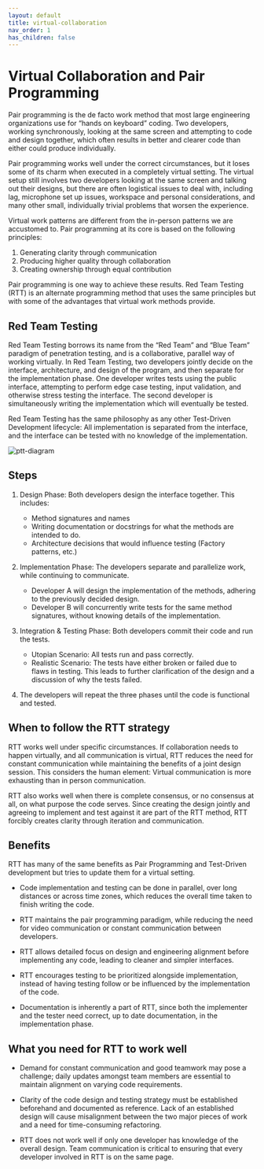 ```yaml
---
layout: default
title: virtual-collaboration
nav_order: 1
has_children: false
---
```


# Virtual Collaboration and Pair Programming

Pair programming is the de facto work method that most large engineering organizations use for “hands on keyboard” coding. Two developers, working synchronously, looking at the same screen and attempting to code and design together, which often results in better and clearer code than either could produce individually.

Pair programming works well under the correct circumstances, but it loses some of its charm when executed in a completely virtual setting. The virtual setup still involves two developers looking at the same screen and talking out their designs, but there are often logistical issues to deal with, including lag, microphone set up issues, workspace and personal considerations, and many other small, individually trivial problems that worsen the experience.

Virtual work patterns are different from the in-person patterns we are accustomed to. Pair programming at its core is based on the following principles:

1. Generating clarity through communication
2. Producing higher quality through collaboration
3. Creating ownership through equal contribution

Pair programming is one way to achieve these results. Red Team Testing (RTT) is an alternate programming method that uses the same principles but with some of the advantages that virtual work methods provide.

## Red Team Testing

Red Team Testing borrows its name from the “Red Team” and “Blue Team” paradigm of penetration testing, and is a collaborative, parallel way of working virtually. In Red Team Testing, two developers jointly decide on the interface, architecture, and design of the program, and then separate for the implementation phase. One developer writes tests using the public interface, attempting to perform edge case testing, input validation, and otherwise stress testing the interface. The second developer is simultaneously writing the implementation which will eventually be tested.

Red Team Testing has the same philosophy as any other Test-Driven Development lifecycle: All implementation is separated from the interface, and the interface can be tested with no knowledge of the implementation.

![ptt-diagram](images/PTTdiagram.PNG)

## Steps

1. Design Phase: Both developers design the interface together. This includes:
    * Method signatures and names
    * Writing documentation or docstrings for what the methods are intended to do.
    * Architecture decisions that would influence testing (Factory patterns, etc.)

2. Implementation Phase: The developers separate and parallelize work, while continuing to communicate.
    * Developer A will design the implementation of the methods, adhering to the previously decided design.
    * Developer B will concurrently write tests for the same method signatures, without knowing details of the implementation.

3. Integration & Testing Phase: Both developers commit their code and run the tests.
    * Utopian Scenario: All tests run and pass correctly.
    * Realistic Scenario: The tests have either broken or failed due to flaws in testing. This leads to further clarification of the design and a discussion of why the tests failed.

4. The developers will repeat the three phases until the code is functional and tested.

## When to follow the RTT strategy

RTT works well under specific circumstances. If collaboration needs to happen virtually, and all communication is virtual, RTT reduces the need for constant communication while maintaining the benefits of a joint design session. This considers the human element: Virtual communication is more exhausting than in person communication.

RTT also works well when there is complete consensus, or no consensus at all, on what purpose the code serves. Since creating the design jointly and agreeing to implement and test against it are part of the RTT method, RTT forcibly creates clarity through iteration and communication.

## Benefits

RTT has many of the same benefits as Pair Programming and Test-Driven development but tries to update them for a virtual setting.

* Code implementation and testing can be done in parallel, over long distances or across time zones, which reduces the overall time taken to finish writing the code.

* RTT maintains the pair programming paradigm, while reducing the need for video communication or constant communication between developers.

* RTT allows detailed focus on design and engineering alignment before implementing any code, leading to cleaner and simpler interfaces.

* RTT encourages testing to be prioritized alongside implementation, instead of having testing follow or be influenced by the implementation of the code.

* Documentation is inherently a part of RTT, since both the implementer and the tester need correct, up to date documentation, in the implementation phase.

## What you need for RTT to work well

* Demand for constant communication and good teamwork may pose a challenge; daily updates amongst team members are essential to maintain alignment on varying code requirements.

* Clarity of the code design and testing strategy must be established beforehand and documented as reference. Lack of an established design will cause misalignment between the two major pieces of work and a need for time-consuming refactoring.

* RTT does not work well if only one developer has knowledge of the overall design. Team communication is critical to ensuring that every developer involved in RTT is on the same page.
